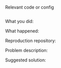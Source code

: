 Relevant code or config

```javascript

```

What you did:



What happened:


Reproduction repository:


Problem description:


Suggested solution:
